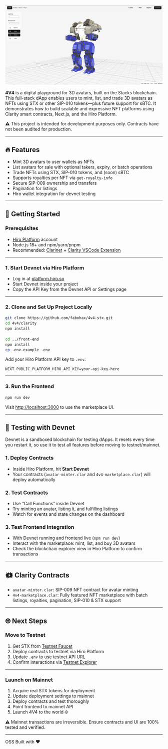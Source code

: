![4V4 NFT Marketplace on Stacks](./4v4-screenshot.png)

**4V4** is a digital playground for 3D avatars, built on the Stacks blockchain. This full-stack dApp enables users to mint, list, and trade 3D avatars as NFTs using STX or other SIP-010 tokens—plus future support for sBTC. It demonstrates how to build scalable and expressive NFT platforms using Clarity smart contracts, Next.js, and the Hiro Platform.

⚠️ This project is intended for development purposes only. Contracts have not been audited for production.

---

## 🔥 Features

- Mint 3D avatars to user wallets as NFTs
- List avatars for sale with optional takers, expiry, or batch operations
- Trade NFTs using STX, SIP-010 tokens, and (soon) sBTC
- Supports royalties per NFT via `get-royalty-info`
- Secure SIP-009 ownership and transfers
- Pagination for listings
- Hiro wallet integration for devnet testing

---

## 🚀 Getting Started

### Prerequisites

- [Hiro Platform](https://platform.hiro.so) account
- Node.js 18+ and npm/yarn/pnpm
- Recommended: [Clarinet](https://github.com/hirosystems/clarinet) + [Clarity VSCode Extension](https://marketplace.visualstudio.com/items?itemName=HiroSystems.clarity-lsp)

---

### 1. Start Devnet via Hiro Platform

- Log in at [platform.hiro.so](https://platform.hiro.so)
- Start Devnet inside your project
- Copy the API Key from the Devnet API or Settings page

---

### 2. Clone and Set Up Project Locally

```bash
git clone https://github.com/fabohax/4v4-stx.git
cd 4v4/clarity
npm install

cd ../front-end
npm install
cp .env.example .env
```

Add your Hiro Platform API key to `.env`:

```
NEXT_PUBLIC_PLATFORM_HIRO_API_KEY=your-api-key-here
```

---

### 3. Run the Frontend

```bash
npm run dev
```

Visit [http://localhost:3000](http://localhost:3000) to use the marketplace UI.

---

## 🧲 Testing with Devnet

Devnet is a sandboxed blockchain for testing dApps. It resets every time you restart it, so use it to test all features before moving to testnet/mainnet.

### 1. Deploy Contracts

- Inside Hiro Platform, hit **Start Devnet**
- Your contracts (`avatar-minter.clar` and `4v4-marketplace.clar`) will deploy automatically

### 2. Test Contracts

- Use “Call Functions” inside Devnet
- Try minting an avatar, listing it, and fulfilling listings
- Watch for events and state changes on the dashboard

### 3. Test Frontend Integration

- With Devnet running and frontend live (`npm run dev`)
- Interact with the marketplace: mint, list, and buy 3D avatars
- Check the blockchain explorer view in Hiro Platform to confirm transactions

---

## 🗱️ Clarity Contracts

- `avatar-minter.clar`: SIP-009 NFT contract for avatar minting
- `4v4-marketplace.clar`: Fully featured NFT marketplace with batch listings, royalties, pagination, SIP-010 & STX support

---

## 🌐 Next Steps

### Move to Testnet

1. Get STX from [Testnet Faucet](https://explorer.hiro.so/sandbox/faucet?chain=testnet)
2. Deploy contracts to testnet via Hiro Platform
3. Update `.env` to use testnet API URL
4. Confirm interactions via [Testnet Explorer](https://explorer.hiro.so/?chain=testnet)

---

### Launch on Mainnet

1. Acquire real STX tokens for deployment
2. Update deployment settings to mainnet
3. Deploy contracts and test thoroughly
4. Point frontend to mainnet API
5. Launch 4V4 to the world 🌐

⚠️ Mainnet transactions are irreversible. Ensure contracts and UI are 100% tested and verified.

---

OSS Built with ❤️